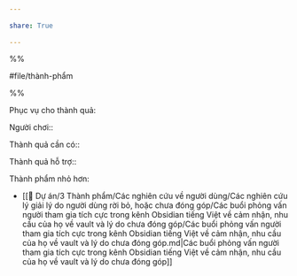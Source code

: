 ---  
share: True  
---  
%%  
#file/thành-phẩm  
%%  
  
Phục vụ cho thành quả:  
  
Người chơi::   
  
Thành quả cần có::  
Thành quả hỗ trợ::  
  
Thành phẩm nhỏ hơn:  
- [[📐 Dự án/3 Thành phẩm/Các nghiên cứu về người dùng/Các nghiên cứu lý giải lý do người dùng rời bỏ, hoặc chưa đóng góp/Các buổi phỏng vấn người tham gia tích cực trong kênh Obsidian tiếng Việt về cảm nhận, nhu cầu của họ về vault và lý do chưa đóng góp/Các buổi phỏng vấn người tham gia tích cực trong kênh Obsidian tiếng Việt về cảm nhận, nhu cầu của họ về vault và lý do chưa đóng góp.md|Các buổi phỏng vấn người tham gia tích cực trong kênh Obsidian tiếng Việt về cảm nhận, nhu cầu của họ về vault và lý do chưa đóng góp]]  
  
